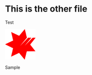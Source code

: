 # This is the other file

Test

<a href="Other.md">
  <img src="NAB_Logo.png" alt="drawing" style="width:100px;"/>
</a>

Sample
